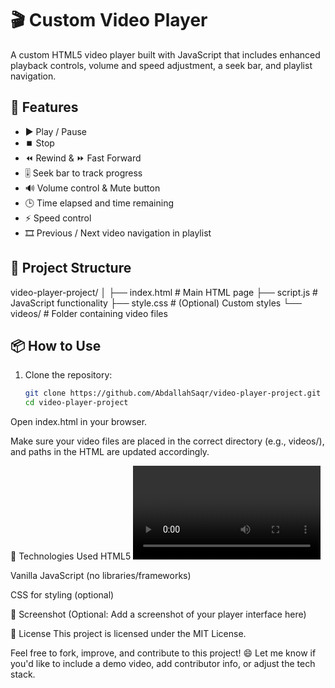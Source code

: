 # 🎬 Custom Video Player

A custom HTML5 video player built with JavaScript that includes enhanced playback controls, volume and speed adjustment, a seek bar, and playlist navigation.

## 🚀 Features

- ▶️ Play / Pause
- ⏹️ Stop
- ⏪ Rewind & ⏩ Fast Forward
- 🎚️ Seek bar to track progress
- 🔊 Volume control & Mute button
- 🕒 Time elapsed and time remaining
- ⚡ Speed control
- 🎞️ Previous / Next video navigation in playlist

## 📁 Project Structure

video-player-project/ │ ├── index.html # Main HTML page ├── script.js # JavaScript functionality ├── style.css # (Optional) Custom styles └── videos/ # Folder containing video files


## 📦 How to Use

1. Clone the repository:
   ```bash
   git clone https://github.com/AbdallahSaqr/video-player-project.git
   cd video-player-project
Open index.html in your browser.

Make sure your video files are placed in the correct directory (e.g., videos/), and paths in the HTML are updated accordingly.

🧠 Technologies Used
HTML5 <video> element

Vanilla JavaScript (no libraries/frameworks)

CSS for styling (optional)

📸 Screenshot
(Optional: Add a screenshot of your player interface here)

📄 License
This project is licensed under the MIT License.

Feel free to fork, improve, and contribute to this project! 😄
Let me know if you'd like to include a demo video, add contributor info, or adjust the tech stack.

